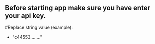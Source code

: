 ## Before starting app make sure you have enter your api key.

#Replace string value (example):
- "<string name="api_key">c44553........</string>"